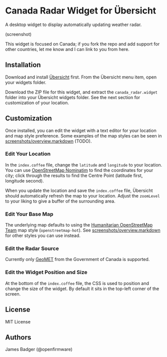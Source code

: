 # Canada Radar Widget for Übersicht

A desktop widget to display automatically updating weather radar.

(screenshot)

This widget is focused on Canada; if you fork the repo and add support for other countries, let me know and I can link to you from here.

## Installation

Download and install [Übersicht][] first. From the Übersicht menu item, open your widgets folder.

Download the ZIP file for this widget, and extract the `canada_radar.widget` folder into your Übersicht widgets folder. See the next section for customization of your location.

## Customization

Once installed, you can edit the widget with a text editor for your location and map style preference. Some examples of the map styles can be seen in [screenshots/overview.markdown](screenshots/overview.markdown) (TODO).

### Edit Your Location

In the `index.coffee` file, change the `latitude` and `longitude` to your location. You can use [OpenStreetMap Nominatim][Nominatim] to find the coordinates for your city; click through the results to find the Centre Point (latitude first, longitude second).

When you update the location and save the `index.coffee` file, Übersicht should automatically refresh the map to your location. Adjust the `zoomLevel` to your liking to give a buffer of the surrounding area.

### Edit Your Base Map

The underlying map defaults to using the [Humanitarian OpenStreetMap Team][HOT] map style (`openstreetmap-hot`). See [screenshots/overview.markdown](screenshots/overview.markdown) for other styles you can use instead.

### Edit the Radar Source

Currently only [GeoMET][] from the Government of Canada is supported.

### Edit the Widget Position and Size

At the bottom of the `index.coffee` file, the CSS is used to position and change the size of the widget. By default it sits in the top-left corner of the screen.

## License

MIT License

## Authors

James Badger (@openfirmware)

[GeoMET]: https://www.canada.ca/en/environment-climate-change/services/weather-general-tools-resources/weather-tools-specialized-data/geospatial-web-services.html
[HOT]: https://www.hotosm.org
[Nominatim]: https://nominatim.openstreetmap.org
[Übersicht]: http://tracesof.net/uebersicht/
